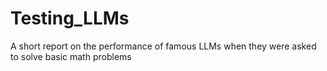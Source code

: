# Testing_LLMs
A short report on the performance of famous LLMs when they were asked to solve basic math problems
